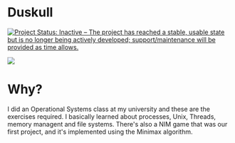 Duskull
====================

<a href="http://www.repostatus.org/#inactive"><img src="http://www.repostatus.org/badges/latest/inactive.svg" alt="Project Status: Inactive – The project has reached a stable, usable state but is no longer being actively developed; support/maintenance will be provided as time allows." /></a>

<img src=https://cdn.bulbagarden.net/upload/thumb/e/e2/355Duskull.png/250px-355Duskull.png>

Why?
=============

I did an Operational Systems class at my university and these are the exercises required. I basically learned about processes, Unix, Threads, memory managent and file systems.
There's also a NIM game that was our first project, and it's implemented using the Minimax algorithm.
